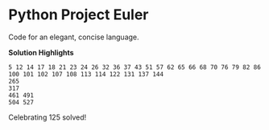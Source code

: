 Python Project Euler
====================
Code for an elegant, concise language.

**Solution Highlights**

    5 12 14 17 18 21 23 24 26 32 36 37 43 51 57 62 65 66 68 70 76 79 82 86
    100 101 102 107 108 113 114 122 131 137 144
    265
    317
    461 491
    504 527

Celebrating 125 solved!
